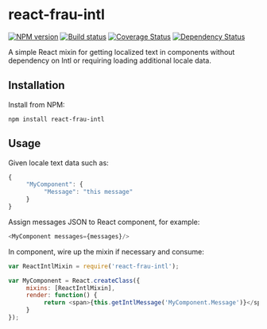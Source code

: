 # react-frau-intl
[![NPM version][npm-image]][npm-url]
[![Build status][ci-image]][ci-url]
[![Coverage Status][coverage-image]][coverage-url]
[![Dependency Status][dependencies-image]][dependencies-url]

A simple React mixin for getting localized text in components without dependency on Intl or requiring loading additional locale data.

## Installation

Install from NPM:
```shell
npm install react-frau-intl
```

## Usage

Given locale text data such as:
```javascript
{
     "MyComponent": {
          "Message": "this message"
     }
}
```

Assign messages JSON to React component, for example:

```javascript
<MyComponent messages={messages}/>
```

In component, wire up the mixin if necessary and consume:

```javascript
var ReactIntlMixin = require('react-frau-intl');

var MyComponent = React.createClass({
     mixins: [ReactIntlMixin],
     render: function() {
          return <span>{this.getIntlMessage('MyComponent.Message')}</span>;
     }
});
```

[npm-url]: https://www.npmjs.org/package/react-frau-intl
[npm-image]: https://img.shields.io/npm/v/react-frau-intl.svg
[ci-url]: https://travis-ci.org/Brightspace/react-frau-intl
[ci-image]: https://img.shields.io/travis-ci/Brightspace/react-frau-intl.svg
[coverage-url]: https://coveralls.io/r/Brightspace/react-frau-intl?branch=master
[coverage-image]: https://img.shields.io/coveralls/Brightspace/react-frau-intl.svg
[dependencies-url]: https://david-dm.org/brightspace/react-frau-intl
[dependencies-image]: https://img.shields.io/david/Brightspace/react-frau-intl.svg



